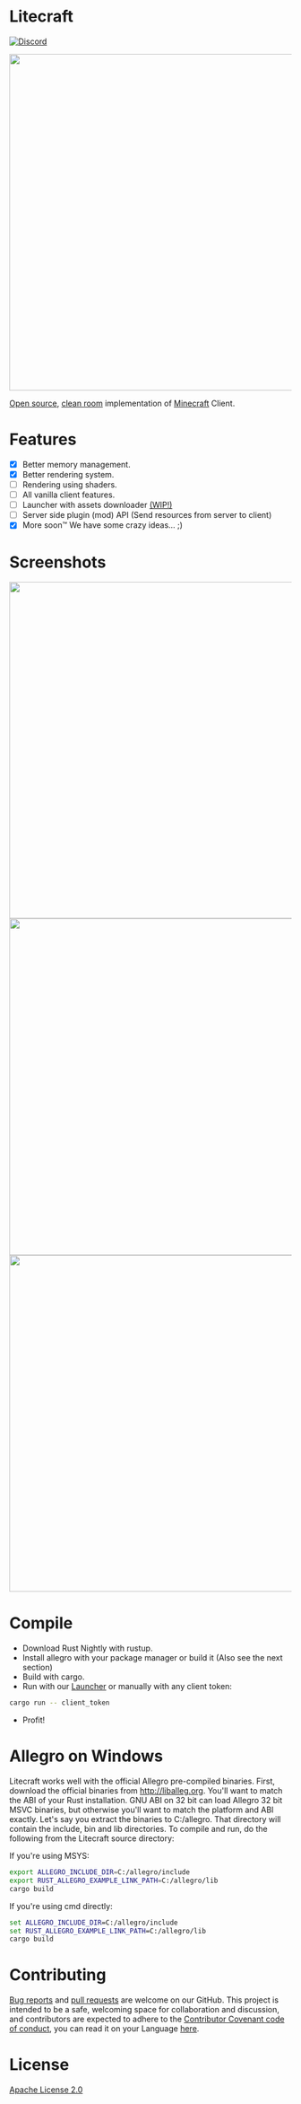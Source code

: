 # Litecraft
[![Discord](https://img.shields.io/discord/371055566480605184.svg)](https://discord.gg/qKjuDxx)

<img src="https://i.imgur.com/jVISi6u.png" width="600">

[Open source](https://en.wikipedia.org/wiki/Free_and_open-source_software), [clean room](https://en.wikipedia.org/wiki/Clean_room_design) implementation of [Minecraft](https://minecraft.net) Client.

# Features
- [X] Better memory management.
- [X] Better rendering system.
- [ ] Rendering using shaders.
- [ ] All vanilla client features.
- [ ] Launcher with assets downloader [(WIP!)](https://github.com/Litecrafty/Launcher)
- [ ] Server side plugin (mod) API (Send resources from server to client)
- [x] More soon™ We have some crazy ideas... ;)

# Screenshots
<img src="https://i.imgur.com/7u4Zyy1.png" width="600">
<img src="https://cdn.discordapp.com/attachments/377277794595635210/377296799892766720/unknown.png" width="600">
<img src="https://cdn.discordapp.com/attachments/377277794595635210/377277937902419968/687474703a2f2f692e696d6775722e636f6d2f68465967334a752e706e67.png" width="600">

# Compile

 - Download Rust Nightly with rustup.
 - Install allegro with your package manager or build it (Also see the next section)
 - Build with cargo.
 - Run with our [Launcher](https://github.com/Litecrafty/Launcher) or manually with any client token:
```bash
cargo run -- client_token
```
 - Profit!

# Allegro on Windows
Litecraft works well with the official Allegro pre-compiled binaries. First, download the official binaries from http://liballeg.org. You'll want to match the ABI of your Rust installation. GNU ABI on 32 bit can load Allegro 32 bit MSVC binaries, but otherwise you'll want to match the platform and ABI exactly. Let's say you extract the binaries to C:/allegro. That directory will contain the include, bin and lib directories. To compile and run, do the following from the Litecraft source directory:

If you're using MSYS:
```bash
export ALLEGRO_INCLUDE_DIR=C:/allegro/include
export RUST_ALLEGRO_EXAMPLE_LINK_PATH=C:/allegro/lib
cargo build
```

If you're using cmd directly:
```cmd
set ALLEGRO_INCLUDE_DIR=C:/allegro/include
set RUST_ALLEGRO_EXAMPLE_LINK_PATH=C:/allegro/lib
cargo build
```

# Contributing
[Bug reports](https://github.com/Litecrafty/Litecraft/issues) and [pull requests](https://github.com/Litecrafty/Litecraft/pulls) are welcome on our GitHub. This project is intended to be a safe, welcoming space for collaboration and discussion, and contributors are expected to adhere to the [Contributor Covenant code of conduct](https://github.com/Litecrafty/Litecraft/blob/master/CONTRIBUTING.md), you can read it on your Language [here](https://www.contributor-covenant.org/translations.html).

# License
[Apache License 2.0](https://github.com/Litecrafty/Litecraft/blob/master/LICENSE)